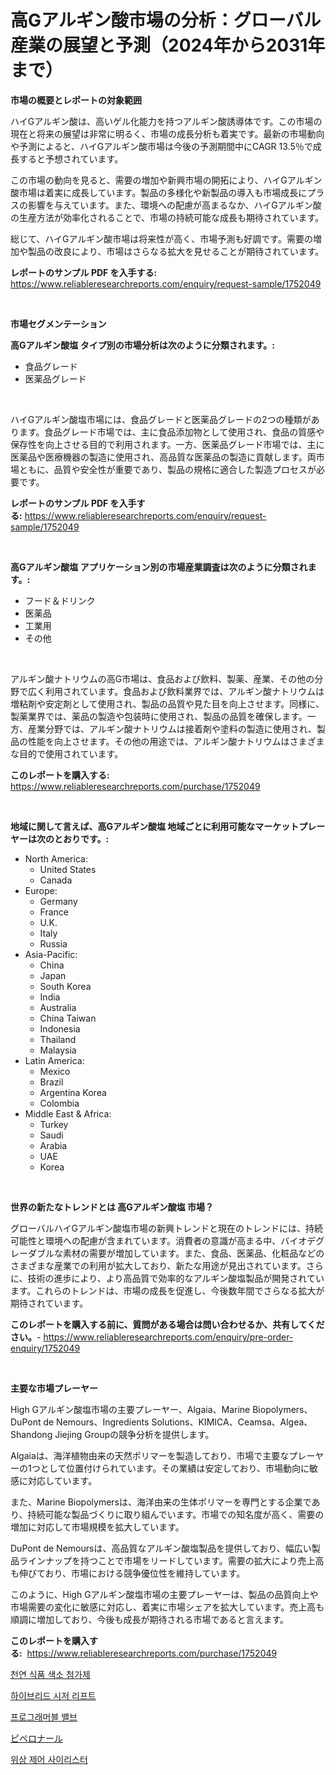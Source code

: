 <p><h1>高Gアルギン酸市場の分析：グローバル産業の展望と予測（2024年から2031年まで）</h1></p><p><strong>市場の概要とレポートの対象範囲</strong></p>
<p><p>ハイGアルギン酸は、高いゲル化能力を持つアルギン酸誘導体です。この市場の現在と将来の展望は非常に明るく、市場の成長分析も着実です。最新の市場動向や予測によると、ハイGアルギン酸市場は今後の予測期間中にCAGR 13.5％で成長すると予想されています。 </p><p>この市場の動向を見ると、需要の増加や新興市場の開拓により、ハイGアルギン酸市場は着実に成長しています。製品の多様化や新製品の導入も市場成長にプラスの影響を与えています。また、環境への配慮が高まるなか、ハイGアルギン酸の生産方法が効率化されることで、市場の持続可能な成長も期待されています。</p><p>総じて、ハイGアルギン酸市場は将来性が高く、市場予測も好調です。需要の増加や製品の改良により、市場はさらなる拡大を見せることが期待されています。</p></p>
<p><strong>レポートのサンプル PDF を入手する:</strong> <a href="https://www.reliableresearchreports.com/enquiry/request-sample/1752049">https://www.reliableresearchreports.com/enquiry/request-sample/1752049</a></p>
<p>&nbsp;</p>
<p><strong>市場セグメンテーション</strong></p>
<p><strong>高Gアルギン酸塩 タイプ別の市場分析は次のように分類されます。:</strong></p>
<p><ul><li>食品グレード</li><li>医薬品グレード</li></ul></p>
<p>&nbsp;</p>
<p><p>ハイGアルギン酸塩市場には、食品グレードと医薬品グレードの2つの種類があります。食品グレード市場では、主に食品添加物として使用され、食品の質感や保存性を向上させる目的で利用されます。一方、医薬品グレード市場では、主に医薬品や医療機器の製造に使用され、高品質な医薬品の製造に貢献します。両市場ともに、品質や安全性が重要であり、製品の規格に適合した製造プロセスが必要です。</p></p>
<p><strong>レポートのサンプル PDF を入手する:</strong>&nbsp;<a href="https://www.reliableresearchreports.com/enquiry/request-sample/1752049">https://www.reliableresearchreports.com/enquiry/request-sample/1752049</a></p>
<p>&nbsp;</p>
<p><strong> 高Gアルギン酸塩 アプリケーション別の市場産業調査は次のように分類されます。:</strong></p>
<p><ul><li>フード＆ドリンク</li><li>医薬品</li><li>工業用</li><li>その他</li></ul></p>
<p>&nbsp;</p>
<p><p>アルギン酸ナトリウムの高G市場は、食品および飲料、製薬、産業、その他の分野で広く利用されています。食品および飲料業界では、アルギン酸ナトリウムは増粘剤や安定剤として使用され、製品の品質や見た目を向上させます。同様に、製薬業界では、薬品の製造や包装時に使用され、製品の品質を確保します。一方、産業分野では、アルギン酸ナトリウムは接着剤や塗料の製造に使用され、製品の性能を向上させます。その他の用途では、アルギン酸ナトリウムはさまざまな目的で使用されています。</p></p>
<p><strong>このレポートを購入する:</strong>&nbsp; <a href="https://www.reliableresearchreports.com/purchase/1752049">https://www.reliableresearchreports.com/purchase/1752049</a></p>
<p>&nbsp;</p>
<p><strong>地域に関して言えば、高Gアルギン酸塩 地域ごとに利用可能なマーケットプレーヤーは次のとおりです。:</strong></p>
<p><ul>
    <li>
        North America:
        <ul>
            <li>United States</li>
            <li>Canada</li>
        </ul>
    </li>
    <li>
        Europe:
        <ul>
            <li>Germany</li>
            <li>France</li>
            <li>U.K.</li>
            <li>Italy</li>
            <li>Russia</li>
        </ul>
    </li>
    <li>
        Asia-Pacific:
        <ul>
            <li>China</li>
            <li>Japan</li>
            <li>South Korea</li>
            <li>India</li>
            <li>Australia</li>
            <li>China Taiwan</li>
            <li>Indonesia</li>
            <li>Thailand</li>
            <li>Malaysia</li>
        </ul>
    </li>
    <li>
        Latin America:
        <ul>
            <li>Mexico</li>
            <li>Brazil</li>
            <li>Argentina Korea</li>
            <li>Colombia</li>
        </ul>
    </li>
    <li>
        Middle East & Africa:
        <ul>
            <li>Turkey</li>
            <li>Saudi</li>
            <li>Arabia</li>
            <li>UAE</li>
            <li>Korea</li>
        </ul>
    </li>
    </ul></p>
<p>&nbsp;</p>
<p><strong>世界の新たなトレンドとは 高Gアルギン酸塩 市場？</strong></p>
<p><p>グローバルハイGアルギン酸塩市場の新興トレンドと現在のトレンドには、持続可能性と環境への配慮が含まれています。消費者の意識が高まる中、バイオデグレーダブルな素材の需要が増加しています。また、食品、医薬品、化粧品などのさまざまな産業での利用が拡大しており、新たな用途が見出されています。さらに、技術の進歩により、より高品質で効率的なアルギン酸塩製品が開発されています。これらのトレンドは、市場の成長を促進し、今後数年間でさらなる拡大が期待されています。</p></p>
<p><strong>このレポートを購入する前に、質問がある場合は問い合わせるか、共有してください。</strong>- <a href="https://www.reliableresearchreports.com/enquiry/pre-order-enquiry/1752049">https://www.reliableresearchreports.com/enquiry/pre-order-enquiry/1752049</a></p>
<p>&nbsp;</p>
<p><strong>主要な市場プレーヤー</strong></p>
<p><p>High Gアルギン酸塩市場の主要プレーヤー、Algaia、Marine Biopolymers、DuPont de Nemours、Ingredients Solutions、KIMICA、Ceamsa、Algea、Shandong Jiejing Groupの競争分析を提供します。 </p><p>Algaiaは、海洋植物由来の天然ポリマーを製造しており、市場で主要なプレーヤーの1つとして位置付けられています。その業績は安定しており、市場動向に敏感に対応しています。 </p><p>また、Marine Biopolymersは、海洋由来の生体ポリマーを専門とする企業であり、持続可能な製品づくりに取り組んでいます。市場での知名度が高く、需要の増加に対応して市場規模を拡大しています。 </p><p>DuPont de Nemoursは、高品質なアルギン酸塩製品を提供しており、幅広い製品ラインナップを持つことで市場をリードしています。需要の拡大により売上高も伸びており、市場における競争優位性を維持しています。 </p><p>このように、High Gアルギン酸塩市場の主要プレーヤーは、製品の品質向上や市場需要の変化に敏感に対応し、着実に市場シェアを拡大しています。売上高も順調に増加しており、今後も成長が期待される市場であると言えます。</p></p>
<p><strong>このレポートを購入する:</strong>&nbsp;&nbsp;<a href="https://www.reliableresearchreports.com/purchase/1752049">https://www.reliableresearchreports.com/purchase/1752049</a></p>
<p><p><a href="https://medium.com/@maxinewilloughby/%EC%B2%9C%EC%97%B0-%EC%8B%9D%ED%92%88-%EC%83%89%EC%86%8C-%EC%B2%A8%EA%B0%80%EC%A0%9C-%EC%8B%9C%EC%9E%A5-%EC%A0%90%EC%9C%A0%EC%9C%A8-%EB%B3%80%ED%99%94-%EB%B0%8F-%EC%8B%9C%EC%9E%A5-%EC%84%B1%EC%9E%A5-%EC%B6%94%EC%84%B8-2024%EB%85%84-2031%EB%85%84-61c86887faff">천연 식품 색소 첨가제</a></p><p><a href="https://medium.com/@isariontaru/%ED%95%98%EC%9D%B4%EB%B8%8C%EB%A6%AC%EB%93%9C-%EA%B0%80%EC%9C%84-%EB%A6%AC%ED%94%84%ED%8A%B8-%EC%8B%9C%EC%9E%A5-%ED%86%B5%EC%B0%B0-%EC%8B%9C%EC%9E%A5-%EB%8F%99%ED%96%A5-%EC%84%B1%EC%9E%A5-2024%EB%85%84%EB%B6%80%ED%84%B0-2031%EB%85%84%EA%B9%8C%EC%A7%80-%EC%98%88%EC%B8%A1-5e6763e2c00c">하이브리드 시저 리프트</a></p><p><a href="https://github.com/CorEmtymerich56566/Market-Research-Report-List-1/blob/main/728172515436.md">프로그래머블 밸브</a></p><p><a href="https://medium.com/@urinalisis45667/%E3%83%91%E3%82%A4%E3%83%9A%E3%83%AD%E3%83%8A%E3%83%BC%E3%83%AB%E5%B8%82%E5%A0%B4%E8%A6%8F%E6%A8%A1-%E5%B8%82%E5%A0%B4%E3%81%AE%E8%A6%8B%E9%80%9A%E3%81%97%E3%81%A8%E5%B8%82%E5%A0%B4%E4%BA%88%E6%B8%AC-2024%E5%B9%B4%E3%81%8B%E3%82%892031%E5%B9%B4-5deeb7753655">ピペロナール</a></p><p><a href="https://github.com/GabrielBlanda5656/Market-Research-Report-List-1/blob/main/785276315435.md">위상 제어 사이리스터</a></p></p>